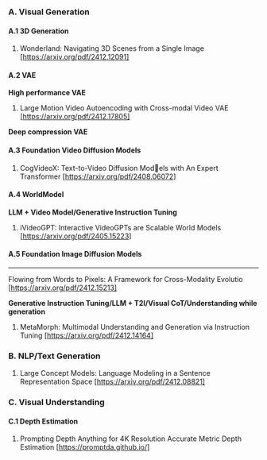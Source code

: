 ### A. Visual Generation
#### A.1 3D Generation
1. Wonderland: Navigating 3D Scenes from a Single Image [https://arxiv.org/pdf/2412.12091]

#### A.2 VAE
**High performance VAE**
1. Large Motion Video Autoencoding with Cross-modal Video VAE [https://arxiv.org/pdf/2412.17805]

**Deep compression VAE**

#### A.3 Foundation Video Diffusion Models
1. CogVideoX: Text-to-Video Diffusion Models with An Expert Transformer [https://arxiv.org/pdf/2408.06072]

#### A.4 WorldModel
**LLM + Video Model/Generative Instruction Tuning**
1. iVideoGPT: Interactive VideoGPTs are Scalable World Models [https://arxiv.org/pdf/2405.15223]

#### A.5 Foundation Image Diffusion Models
****
Flowing from Words to Pixels: A Framework for Cross-Modality Evolutio [https://arxiv.org/pdf/2412.15213]

**Generative Instruction Tuning/LLM + T2I/Visual CoT/Understanding while generation**
1. MetaMorph: Multimodal Understanding and Generation via Instruction Tuning [https://arxiv.org/pdf/2412.14164]


### B. NLP/Text Generation

1. Large Concept Models: Language Modeling in a Sentence Representation Space [https://arxiv.org/pdf/2412.08821]

### C. Visual Understanding
#### C.1 Depth Estimation
1. Prompting Depth Anything for 4K Resolution Accurate Metric Depth Estimation [https://promptda.github.io/]
